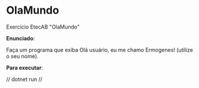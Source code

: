# OlaMundo

Exercício EtecAB "OlaMundo"

**Enunciado**:

Faça um programa que exiba Olá usuário, eu me chamo Ermogenes! (utilize o seu nome).

**Para executar**:

//
dotnet run
//
